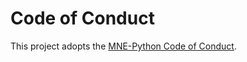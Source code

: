 # Code of Conduct

This project adopts the [MNE-Python Code of Conduct](https://mne.tools/stable/contributing.html#code-of-conduct).
